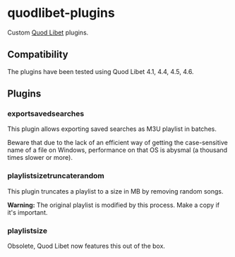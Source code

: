 # quodlibet-plugins

Custom [Quod Libet](https://github.com/quodlibet/quodlibet) plugins.

## Compatibility

The plugins have been tested using Quod Libet 4.1, 4.4, 4.5, 4.6.

## Plugins

### exportsavedsearches

This plugin allows exporting saved searches as M3U playlist in batches.

Beware that due to the lack of an efficient way of getting the case-sensitive name of a file on Windows, performance on that OS is abysmal (a thousand times slower or more).

### playlistsizetruncaterandom

This plugin truncates a playlist to a size in MB by removing random songs.

**Warning:** The original playlist is modified by this process. Make a copy if it's important.

### playlistsize

Obsolete, Quod Libet now features this out of the box.
